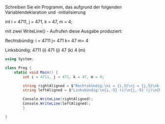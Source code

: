 Schreiben Sie ein Programm, das aufgrund der folgenden Variablendeklaration und -initialisierung

int i = 4711, j = 471, k = 47, m = 4;

mit zwei WriteLine() - Aufrufen diese Ausgabe produziert:

Rechtsbündig:
i = 4711
j= 471
k= 47
m= 4

Linksbündig:
4711 (i)
471 (j)
47 (k)
4 (m)

```csharp
using System;

class Prog {
	static void Main() {
		int i = 4711, j = 471, k = 47, m = 4;

		string rightAligned = $"Rechtsbündig:\ni = {i,5}\nj = {j,5}\nk = {k,5}\nm = {m,5}\n";
        string leftAligned = $"Linksbündig:\n{i,-5} (i)\n{j,-5} (j)\n{k,-5} (k)\n{m,-5} (m)";

        Console.WriteLine(rightAligned);
        Console.WriteLine(leftAligned);
		}

}
```




